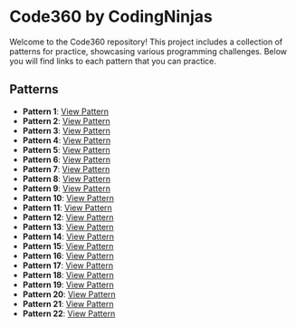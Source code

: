 # Code360 by CodingNinjas


Welcome to the Code360 repository! This project includes a collection of patterns for practice, showcasing various programming challenges. Below you will find links to each pattern that you can practice.

## Patterns

- **Pattern 1**: [View Pattern](https://bit.ly/3QfK2k3)
- **Pattern 2**: [View Pattern](https://bit.ly/3VADLAt)
- **Pattern 3**: [View Pattern](https://bit.ly/3CiWV74)
- **Pattern 4**: [View Pattern](https://bit.ly/3Gzv70S)
- **Pattern 5**: [View Pattern](https://bit.ly/3WXGSDD)
- **Pattern 6**: [View Pattern](https://bit.ly/3i06XDu)
- **Pattern 7**: [View Pattern](https://bit.ly/3GzvAAa)
- **Pattern 8**: [View Pattern](https://bit.ly/3IqmG9k)
- **Pattern 9**: [View Pattern](https://bit.ly/3GyUIHp)
- **Pattern 10**: [View Pattern](https://bit.ly/3WZoytT)
- **Pattern 11**: [View Pattern](https://bit.ly/3WLiUvW)
- **Pattern 12**: [View Pattern](https://bit.ly/3jDVVnD)
- **Pattern 13**: [View Pattern](https://bit.ly/3WWQ1wb)
- **Pattern 14**: [View Pattern](https://bit.ly/3GyWCYs)
- **Pattern 15**: [View Pattern](https://bit.ly/3X1i8KC)
- **Pattern 16**: [View Pattern](https://bit.ly/3G9gq3g)
- **Pattern 17**: [View Pattern](https://bit.ly/3jJ7CcR)
- **Pattern 18**: [View Pattern](https://bit.ly/3Z3scot)
- **Pattern 19**: [View Pattern](https://bit.ly/3QfKij1)
- **Pattern 20**: [View Pattern](https://bit.ly/3G2eCZC)
- **Pattern 21**: [View Pattern](https://bit.ly/3vBpdpy)
- **Pattern 22**: [View Pattern](https://bit.ly/3vtRNJJ)

